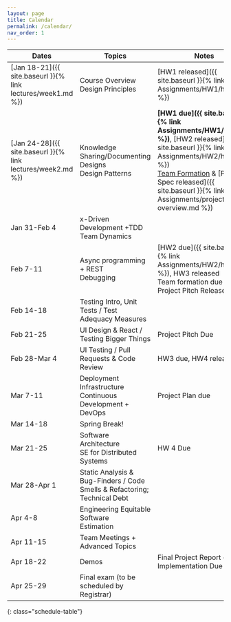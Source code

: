 ```yaml
---
layout: page
title: Calendar
permalink: /calendar/
nav_order: 1
---
```

| Dates         | Topics                                                                    | Notes                                                                  |
|---------------|---------------------------------------------------------------------------|------------------------------------------------------------------------|
| [Jan 18-21]({{ site.baseurl }}{% link lectures/week1.md %})      | Course Overview<br />Design Principles                                    | [HW1 released]({{ site.baseurl }}{% link Assignments/HW1/hw1.md %})                                                           |
| [Jan 24-28]({{ site.baseurl }}{% link lectures/week2.md %})     | Knowledge Sharing/Documenting Designs<br />Design Patterns                |  **[HW1 due]({{ site.baseurl }}{% link Assignments/HW1/hw1.md %})**, [HW2 released]({{ site.baseurl }}{% link Assignments/HW2/hw2.md %})<br /> [Team Formation](https://docs.google.com/forms/d/e/1FAIpQLSdf7hc6AZ80f9pwAOV7vPsJxpQ-0KWy_kkIABLkP761V4UPPw/viewform?usp=sf_link) & [Project Spec released]({{ site.baseurl }}{% link Assignments/project-overview.md %})      |
| Jan 31-Feb 4  | x-Driven Development +TDD<br />Team Dynamics                              |                                                                        |
| Feb 7-11      | Async programming + REST<br />Debugging                                   | [HW2 due]({{ site.baseurl }}{% link Assignments/HW2/hw2.md %}), HW3 released<br />Team formation due 2/9, Project Pitch Released                      |
| Feb 14-18     | Testing Intro, Unit Tests / Test Adequacy Measures                        |                                                                        |
| Feb 21-25     | UI Design & React / Testing Bigger Things                                 | Project Pitch Due                                                      |
| Feb 28-Mar 4  | UI Testing / Pull Requests & Code Review                                  | HW3 due, HW4 released                                                  |
| Mar 7-11      | Deployment Infrastructure<br />Continuous Development + DevOps            | Project Plan due                                                       |
| Mar 14-18     | Spring Break!                                                             |                                                                        |
| Mar 21-25     | Software Architecture<br />SE for Distributed Systems                     | HW 4 Due                                                               |
| Mar 28-Apr 1 | Static Analysis & Bug-Finders / Code Smells & Refactoring; Technical Debt |                                                                        |
| Apr 4-8       | Engineering Equitable Software<br />Estimation                            |                                                                        |
| Apr 11-15     | Team Meetings + Advanced Topics                                           |                                                                        |
| Apr 18-22     | Demos                                                                     | Final Project Report + Implementation Due                              |
| Apr 25-29     | Final exam (to be scheduled by Registrar)                                 |                                                                        |
{: class="schedule-table"}

